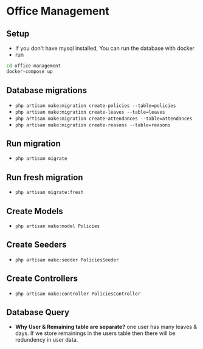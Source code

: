 # Office Management

## Setup

-   If you don't have mysql installed, You can run the database with docker
-   run

```sh
cd office-management
docker-compose up
```

## Database migrations

-   `php artisan make:migration create-policies --table=policies`
-   `php artisan make:migration create-leaves --table=leaves`
-   `php artisan make:migration create-attendances --table=attendances`
-   `php artisan make:migration create-reasons --table=reasons`

## Run migration

-   `php artisan migrate`

## Run fresh migration

-   `php artisan migrate:fresh`

## Create Models

-   `php artisan make:model Policies`

## Create Seeders

-   `php artisan make:seeder PoliciesSeeder`

## Create Controllers

-   `php artisan make:controller PoliciesController`

## Database Query

-   **Why User & Remaining table are separate?**
    one user has many leaves & days. If we store remainings in the users table then there will be
    redundency in user data.

